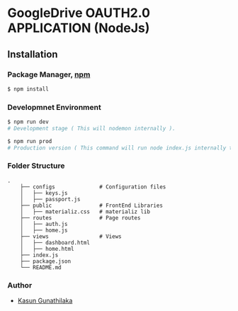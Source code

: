 # GoogleDrive OAUTH2.0 APPLICATION (NodeJs)

## Installation

### Package Manager, [npm](https://www.npmjs.com)

```bash
$ npm install
```

### Developmnet Environment

```bash
$ npm run dev
# Development stage ( This will nodemon internally ).

$ npm run prod
# Production version ( This command will run node index.js internally to perform well in production environment ).

```

### Folder Structure
```
.
    ├── configs              # Configuration files 
    │   ├── keys.js          
    │   ├── passport.js      
    ├── public               # FrontEnd Libraries
    │   ├── materializ.css   # materializ lib
    ├── routes               # Page routes
    │   ├── auth.js          
    │   ├── home.js          
    ├── views                # Views
    │   ├── dashboard.html   
    │   ├── home.html       
    ├── index.js
    ├── package.json
    └── README.md
```
### Author
* [Kasun Gunathilaka](https://kasunperera2010.blogspot.com/)
